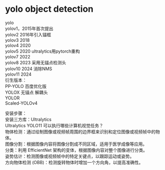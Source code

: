 # yolo object detection  
yolo  
yolov1，2015年首次提出  
yolov2   2016年引入锚框  
yolov3   2018  
yolov4   2020  
yolov5   2020  ultralytics用pytorch重构  
yolov7   2022  
yolov8    2023 采用无锚点检测头  
yolov10  2024 消除NMS  
yolov11  2024  
衍生版本：  
PP-YOLO  百度优化版  
YOLOX     无锚点 解耦头  
YOLOR  
Scaled-YOLOv4  

  
安装步骤：  
安装三方库：Ultralytics  
Ultralytics YOLO11 可以执行哪些计算机视觉任务？  
物体检测：通过绘制图像或视频帧周围的边界框来识别和定位图像或视频帧中的物体。  
图像分割：根据图像内容将图像分割成不同区域，适用于医学成像等应用。  
分类：利用 EfficientNet 架构的变体，根据图像内容对整个图像进行分类。  
姿势估计：检测图像或视频帧中的特定关键点，以跟踪运动或姿势。  
方向物体检测 (OBB)：检测旋转物体时增加一个方向角，以提高准确性。  

